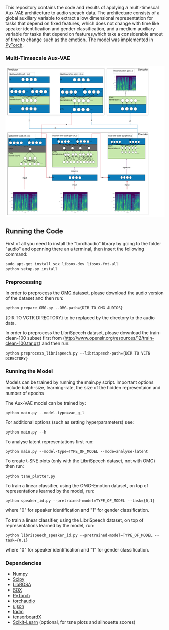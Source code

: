 This repository contains the code and results of applying a multi-timescal Aux-VAE architecture to audio speach data. The architecture consists of a global auxiliary variable to extract a low dimensional representation for tasks that depend on fixed features, which does not change with time like speaker identification and gender classification, and a medium auxiliary variable for tasks that depend on features,which take a considerable amout of time to change such as the emotion. The model was implemented in [PyTorch](https://github.com/pytorch/pytorch).

### Multi-Timescale Aux-VAE
<p align="center"><img src="./imgs/Two-Aux-VAE.png" width="600" /></p>

## Running the Code
First of all you need to install the "torchaudio" library by going to the folder "audio" and openning there an a terminal, then insert the following command: 
```
sudo apt-get install sox libsox-dev libsox-fmt-all
python setup.py install
```
### Preprocessing

In order to preprocess the [OMG dataset](https://github.com/knowledgetechnologyuhh/OMGEmotionChallenge), please download the audio version of the dataset and then run:
```
python prepare_OMG.py --OMG-path={DIR TO OMG AUDIOS}
```

{DIR TO VCTK DIRECTORY} to be replaced by the directory to the audio data.

In order to preprocess the LibriSpeech dataset, please download the train-clean-100 subset first from (http://www.openslr.org/resources/12/train-clean-100.tar.gz) and then run:
```
python preprocess_librispeech.py --librispeech-path={DIR TO VCTK DIRECTORY}
```

### Running the Model

Models can be trained by running the main.py script. Important options include batch-size, learning-rate, the size of the hidden representaion and number of epochs

The Aux-VAE model can be trained by:
```
python main.py --model-type=vae_g_l
```

For additional options (such as setting hyperparameters) see:
```
python main.py --h
```

To analyse latent representations first run:
```
python main.py --model-type=TYPE_OF_MODEL --mode=analyse-latent
```
To create t-SNE plots (only with the LibriSpeech dataset, not with OMG) then run:
```
python tsne_plotter.py
```

To train a linear classifier, using the OMG-Emotion dataset, on top of representations learned by the model, run:
```
python speaker_id.py --pretrained-model=TYPE_OF_MODEL --task={0,1}
```
where "0" for speaker identification and "1" for gender classification.

To train a linear classifier, using the LibriSpeech dataset, on top of representations learned by the model, run:
```
python librispeech_speaker_id.py --pretrained-model=TYPE_OF_MODEL --task={0,1}
```
where "0" for speaker identification and "1" for gender classification.
### Dependencies
* [Numpy](http://www.numpy.org)
* [Scipy](https://www.scipy.org)
* [LibROSA](https://librosa.github.io/librosa/)
* [SOX](http://sox.sourceforge.net)
* [PyTorch](https://pytorch.org)
* [torchaudio](https://github.com/pytorch/audio)
* [ujson](https://pypi.org/project/ujson/)
* [tqdm](https://github.com/tqdm/tqdm)
* [tensorboardX](https://github.com/lanpa/tensorboardX)
* [Scikit-Learn](http://scikit-learn.org/stable/) (optional, for tsne plots and silhouette scores)
